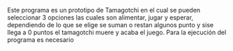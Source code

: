 Este programa es un prototipo de Tamagotchi en el cual se pueden seleccionar 3 opciones las cuales son alimentar, jugar y esperar, dependiendo de lo que se elige se suman o restan algunos punto y sise llega a 0 puntos el tamagotchi muere y acaba el juego.
Para la ejecución del programa es necesario 
